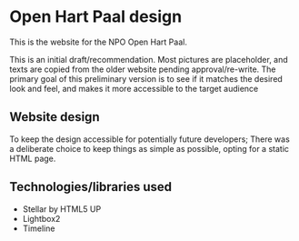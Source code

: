 # Open Hart Paal design
This is the website for the NPO Open Hart Paal.

This is an initial draft/recommendation. Most pictures are placeholder, and texts are copied from the older website pending approval/re-write.
The primary goal of this preliminary version is to see if it matches the desired look and feel, and makes it more accessible to the target audience

## Website design
To keep the design accessible for potentially future developers;
There was a deliberate choice to keep things as simple as possible, opting for a static HTML page.


## Technologies/libraries used
- Stellar by HTML5 UP
- Lightbox2
- Timeline

